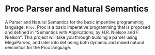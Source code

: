 # Proc Parser and Natural Semantics

A Parser and Natural Semantics for the basic imperitive programming language, `Proc`.
Proc is a basic imperative programming that is proposed and defined in "Semantics with Applications, by H.R. Nielson and F. Nielson".
This project will take you through building a parser using MegaParsec, and later into defineing both dynamic and mixed natural semantics for the Proc language.



